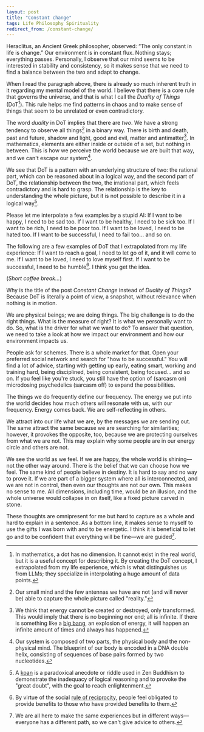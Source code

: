```yaml
---
layout: post
title: "Constant change"
tags: Life Philosophy Spirituality
redirect_from: /constant-change/
---
```


Heraclitus, an Ancient Greek philosopher, observed: “The only constant in life is change.” Our environment is in constant flux. Nothing stays; everything passes. Personally, I observe that our mind seems to be interested in stability and consistency, so it makes sense that we need to find a balance between the two and adapt to change.

When I read the paragraph above, there is already so much inherent truth in it regarding my mental model of the world. I believe that there is a core rule that governs the universe, and that is what I call the _Duality of Things_ (DoT[^dot]). This rule helps me find patterns in chaos and to make sense of things that seem to be unrelated or even contradictory.

The word _duality_ in DoT implies that there are _two_. We have a strong tendency to observe all things[^reality] in a binary way. There is birth and death, past and future, shadow and light, good and evil, matter and antimatter[^infinity]. In mathematics, elements are either inside or outside of a set, but nothing in between. This is how we perceive the world because we are built that way, and we can't escape our system[^body-and-mind].

We see that DoT is a pattern with an underlying structure of two: the rational part, which can be reasoned about in a logical way, and the second part of DoT, the relationship between the two, the irrational part, which feels contradictory and is hard to grasp. The relationship is the key to understanding the whole picture, but it is not possible to describe it in a logical way[^koan].

Please let me interpolate a few examples by a stupid AI: If I want to be happy, I need to be sad too. If I want to be healthy, I need to be sick too. If I want to be rich, I need to be poor too. If I want to be loved, I need to be hated too. If I want to be successful, I need to fail too... and so on.

The following are a few examples of DoT that I extrapolated from my life experience: If I want to reach a goal, I need to let go of it, and it will come to me. If I want to be loved, I need to love myself first. If I want to be successful, I need to be humble[^reciprocity]. I think you get the idea.

(_Short coffee break..._)

Why is the title of the post _Constant Change_ instead of _Duality of Things_? Because DoT is literally a point of view, a snapshot, without relevance when nothing is in motion.

We are physical beings; we are doing things. The big challenge is to do the right things. What is the measure of right? It is what we personally want to do. So, what is the driver for what we want to do? To answer that question, we need to take a look at how we impact our environment and how our environment impacts us.

People ask for schemes. There is a whole market for that. Open your preferred social network and search for "how to be successful." You will find a lot of advice, starting with getting up early, eating smart, working and training hard, being disciplined, being consistent, being focused... and so on. If you feel like you're stuck, you still have the option of (sarcasm on) microdosing psychedelics (sarcasm off) to expand the possibilities.

The things we do frequently define our frequency. The energy we put into the world decides how much others will resonate with us, with our frequency. Energy comes back. We are self-reflecting in others.

We attract into our life what we are, by the messages we are sending out. The same attract the same because we are searching for similarities; however, it provokes the opposite, too, because we are protecting ourselves from what we are not. This may explain why some people are in our energy circle and others are not.

We see the world as we feel. If we are happy, the whole world is shining&mdash;not the other way around. There is the belief that we can choose how we feel. The same kind of people believe in destiny. It is hard to say and no way to prove it. If we are part of a bigger system where all is interconnected, and we are not in control, then even our thoughts are not our own. This makes no sense to me. All dimensions, including time, would be an illusion, and the whole universe would collapse in on itself, like a fixed picture carved in stone.

These thoughts are omnipresent for me but hard to capture as a whole and hard to explain in a sentence. As a bottom line, it makes sense to myself to use the gifts I was born with and to be energetic. I think it is beneficial to let go and to be confident that everything will be fine&mdash;we are guided[^no-advice].

[^dot]: In mathematics, a dot has no dimension. It cannot exist in the real world, but it is a useful concept for describing it. By creating the DoT concept, I extrapolated from my life experience, which is what distinguishes us from LLMs; they specialize in interpolating a huge amount of data points.

[^reality]: Our small mind and the few antennas we have are not (and will never be) able to capture the whole picture called "reality."

[^infinity]: We think that energy cannot be created or destroyed, only transformed. This would imply that there is no beginning nor end; all is infinite. If there is something like a [big bang](https://en.wikipedia.org/wiki/Big_Bang), an explosion of energy, it will happen an infinite amount of times and always has happened.

[^body-and-mind]: Our system is composed of two parts, the physical body and the non-physical mind. The blueprint of our body is encoded in a DNA double helix, consisting of sequences of base pairs formed by two nucleotides.

[^koan]: A [koan](https://en.wikipedia.org/wiki/Koan) is a paradoxical anecdote or riddle used in Zen Buddhism to demonstrate the inadequacy of logical reasoning and to provoke the "great doubt", with the goal to reach enlightenment.

[^reciprocity]: By virtue of the social [rule of reciprocity](https://en.wikipedia.org/wiki/Reciprocity_(social_and_political_philosophy)), people feel obligated to provide benefits to those who have provided benefits to them.

[^no-advice]: We are all here to make the same experiences but in different ways&mdash;everyone has a different path, so we can't give advice to others.
